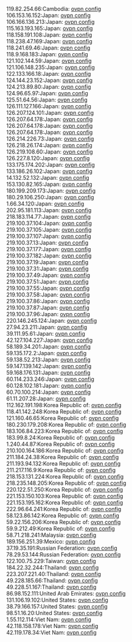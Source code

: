 119.82.254.66:Cambodia: [ovpn config](vpn/119_82_254_66.ovpn)  
106.153.16.152:Japan: [ovpn config](vpn/106_153_16_152.ovpn)  
106.166.136.213:Japan: [ovpn config](vpn/106_166_136_213.ovpn)  
115.163.193.165:Japan: [ovpn config](vpn/115_163_193_165.ovpn)  
118.158.191.108:Japan: [ovpn config](vpn/118_158_191_108.ovpn)  
118.238.47.169:Japan: [ovpn config](vpn/118_238_47_169.ovpn)  
118.241.69.46:Japan: [ovpn config](vpn/118_241_69_46.ovpn)  
118.9.168.183:Japan: [ovpn config](vpn/118_9_168_183.ovpn)  
121.102.144.59:Japan: [ovpn config](vpn/121_102_144_59.ovpn)  
121.106.148.235:Japan: [ovpn config](vpn/121_106_148_235.ovpn)  
122.133.166.18:Japan: [ovpn config](vpn/122_133_166_18.ovpn)  
124.144.23.152:Japan: [ovpn config](vpn/124_144_23_152.ovpn)  
124.213.89.80:Japan: [ovpn config](vpn/124_213_89_80.ovpn)  
124.96.65.97:Japan: [ovpn config](vpn/124_96_65_97.ovpn)  
125.51.64.56:Japan: [ovpn config](vpn/125_51_64_56.ovpn)  
126.111.127.166:Japan: [ovpn config](vpn/126_111_127_166.ovpn)  
126.207.124.101:Japan: [ovpn config](vpn/126_207_124_101.ovpn)  
126.207.64.178:Japan: [ovpn config](vpn/126_207_64_178.ovpn)  
126.207.64.178:Japan: [ovpn config](vpn/126_207_64_178.ovpn)  
126.207.64.178:Japan: [ovpn config](vpn/126_207_64_178.ovpn)  
126.214.226.73:Japan: [ovpn config](vpn/126_214_226_73.ovpn)  
126.218.26.174:Japan: [ovpn config](vpn/126_218_26_174.ovpn)  
126.219.108.60:Japan: [ovpn config](vpn/126_219_108_60.ovpn)  
126.227.8.120:Japan: [ovpn config](vpn/126_227_8_120.ovpn)  
133.175.174.202:Japan: [ovpn config](vpn/133_175_174_202.ovpn)  
133.186.26.102:Japan: [ovpn config](vpn/133_186_26_102.ovpn)  
14.132.52.132:Japan: [ovpn config](vpn/14_132_52_132.ovpn)  
153.130.82.165:Japan: [ovpn config](vpn/153_130_82_165.ovpn)  
180.199.209.173:Japan: [ovpn config](vpn/180_199_209_173.ovpn)  
180.29.106.250:Japan: [ovpn config](vpn/180_29_106_250.ovpn)  
1.66.34.120:Japan: [ovpn config](vpn/1_66_34_120.ovpn)  
202.95.181.113:Japan: [ovpn config](vpn/202_95_181_113.ovpn)  
218.183.114.77:Japan: [ovpn config](vpn/218_183_114_77.ovpn)  
219.100.37.104:Japan: [ovpn config](vpn/219_100_37_104.ovpn)  
219.100.37.105:Japan: [ovpn config](vpn/219_100_37_105.ovpn)  
219.100.37.107:Japan: [ovpn config](vpn/219_100_37_107.ovpn)  
219.100.37.13:Japan: [ovpn config](vpn/219_100_37_13.ovpn)  
219.100.37.177:Japan: [ovpn config](vpn/219_100_37_177.ovpn)  
219.100.37.182:Japan: [ovpn config](vpn/219_100_37_182.ovpn)  
219.100.37.19:Japan: [ovpn config](vpn/219_100_37_19.ovpn)  
219.100.37.31:Japan: [ovpn config](vpn/219_100_37_31.ovpn)  
219.100.37.49:Japan: [ovpn config](vpn/219_100_37_49.ovpn)  
219.100.37.51:Japan: [ovpn config](vpn/219_100_37_51.ovpn)  
219.100.37.55:Japan: [ovpn config](vpn/219_100_37_55.ovpn)  
219.100.37.58:Japan: [ovpn config](vpn/219_100_37_58.ovpn)  
219.100.37.86:Japan: [ovpn config](vpn/219_100_37_86.ovpn)  
219.100.37.87:Japan: [ovpn config](vpn/219_100_37_87.ovpn)  
219.100.37.96:Japan: [ovpn config](vpn/219_100_37_96.ovpn)  
220.146.245.124:Japan: [ovpn config](vpn/220_146_245_124.ovpn)  
27.94.23.211:Japan: [ovpn config](vpn/27_94_23_211.ovpn)  
39.111.95.61:Japan: [ovpn config](vpn/39_111_95_61.ovpn)  
42.127.104.227:Japan: [ovpn config](vpn/42_127_104_227.ovpn)  
58.189.34.201:Japan: [ovpn config](vpn/58_189_34_201.ovpn)  
59.135.172.2:Japan: [ovpn config](vpn/59_135_172_2.ovpn)  
59.138.52.213:Japan: [ovpn config](vpn/59_138_52_213.ovpn)  
59.147.139.142:Japan: [ovpn config](vpn/59_147_139_142.ovpn)  
59.168.176.131:Japan: [ovpn config](vpn/59_168_176_131.ovpn)  
60.114.233.246:Japan: [ovpn config](vpn/60_114_233_246.ovpn)  
60.128.102.181:Japan: [ovpn config](vpn/60_128_102_181.ovpn)  
60.70.100.214:Japan: [ovpn config](vpn/60_70_100_214.ovpn)  
61.11.207.28:Japan: [ovpn config](vpn/61_11_207_28.ovpn)  
112.162.191.198:Korea Republic of: [ovpn config](vpn/112_162_191_198.ovpn)  
118.41.142.248:Korea Republic of: [ovpn config](vpn/118_41_142_248.ovpn)  
121.160.46.65:Korea Republic of: [ovpn config](vpn/121_160_46_65.ovpn)  
180.230.179.208:Korea Republic of: [ovpn config](vpn/180_230_179_208.ovpn)  
183.106.84.223:Korea Republic of: [ovpn config](vpn/183_106_84_223.ovpn)  
183.99.8.24:Korea Republic of: [ovpn config](vpn/183_99_8_24.ovpn)  
1.240.44.87:Korea Republic of: [ovpn config](vpn/1_240_44_87.ovpn)  
210.100.164.186:Korea Republic of: [ovpn config](vpn/210_100_164_186.ovpn)  
211.184.24.38:Korea Republic of: [ovpn config](vpn/211_184_24_38.ovpn)  
211.193.94.132:Korea Republic of: [ovpn config](vpn/211_193_94_132.ovpn)  
211.217.116.9:Korea Republic of: [ovpn config](vpn/211_217_116_9.ovpn)  
218.153.131.224:Korea Republic of: [ovpn config](vpn/218_153_131_224.ovpn)  
218.235.148.205:Korea Republic of: [ovpn config](vpn/218_235_148_205.ovpn)  
220.122.51.250:Korea Republic of: [ovpn config](vpn/220_122_51_250.ovpn)  
221.153.150.103:Korea Republic of: [ovpn config](vpn/221_153_150_103.ovpn)  
221.153.195.162:Korea Republic of: [ovpn config](vpn/221_153_195_162.ovpn)  
222.96.64.241:Korea Republic of: [ovpn config](vpn/222_96_64_241.ovpn)  
58.123.86.142:Korea Republic of: [ovpn config](vpn/58_123_86_142.ovpn)  
59.22.156.206:Korea Republic of: [ovpn config](vpn/59_22_156_206.ovpn)  
59.9.212.49:Korea Republic of: [ovpn config](vpn/59_9_212_49.ovpn)  
58.71.218.241:Malaysia: [ovpn config](vpn/58_71_218_241.ovpn)  
189.156.251.39:Mexico: [ovpn config](vpn/189_156_251_39.ovpn)  
37.19.35.191:Russian Federation: [ovpn config](vpn/37_19_35_191.ovpn)  
78.29.53.144:Russian Federation: [ovpn config](vpn/78_29_53_144.ovpn)  
122.100.75.229:Taiwan: [ovpn config](vpn/122_100_75_229.ovpn)  
184.22.32.244:Thailand: [ovpn config](vpn/184_22_32_244.ovpn)  
223.207.221.40:Thailand: [ovpn config](vpn/223_207_221_40.ovpn)  
49.228.185.66:Thailand: [ovpn config](vpn/49_228_185_66.ovpn)  
49.228.51.167:Thailand: [ovpn config](vpn/49_228_51_167.ovpn)  
86.98.152.111:United Arab Emirates: [ovpn config](vpn/86_98_152_111.ovpn)  
131.106.19.102:United States: [ovpn config](vpn/131_106_19_102.ovpn)  
38.79.166.157:United States: [ovpn config](vpn/38_79_166_157.ovpn)  
98.51.16.20:United States: [ovpn config](vpn/98_51_16_20.ovpn)  
1.55.112.114:Viet Nam: [ovpn config](vpn/1_55_112_114.ovpn)  
42.118.158.178:Viet Nam: [ovpn config](vpn/42_118_158_178.ovpn)  
42.119.178.34:Viet Nam: [ovpn config](vpn/42_119_178_34.ovpn)  

